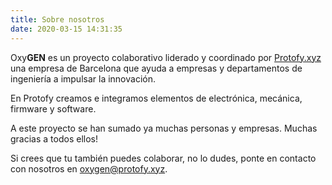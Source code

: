 ```yaml
---
title: Sobre nosotros
date: 2020-03-15 14:31:35
---
```

Oxy**GEN** es un proyecto colaborativo liderado y coordinado por [Protofy.xyz](https://www.protofy.xyz) una empresa de Barcelona que ayuda a empresas y departamentos de ingeniería a impulsar la innovación.

En Protofy creamos e integramos elementos de electrónica, mecánica, firmware y software.

A este proyecto se han sumado ya muchas personas y  empresas. Muchas gracias a todos ellos!

Si crees que tu también puedes colaborar, no lo dudes, ponte en contacto con nosotros en oxygen@protofy.xyz. 
